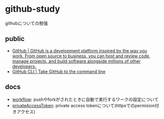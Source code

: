 # github-study

githubについての勉强

## public

- [GitHub \| GitHub is a development platform inspired by the way you work\. From open source to business, you can host and review code, manage projects, and build software alongside millions of other developers\.](https://github.co.jp/)
- [GitHub CLI \| Take GitHub to the command line](https://cli.github.com/)

## docs

- [workflow](./docs/workflow.md): pushやforkがされたときに自動で実行するワークの設定について
- [privateAccessToken](./docs/privateAccessToken.md): private access tokenについて(httpsでのpermision付きアクセス)

